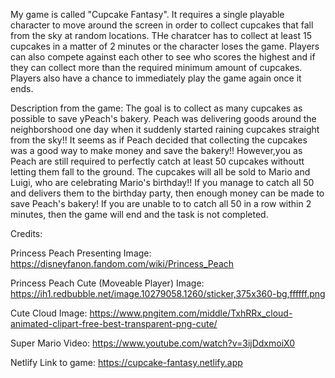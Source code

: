 My game is called "Cupcake Fantasy". It requires a single playable character to move around the screen in order to collect cupcakes that fall from the sky at random locations. THe charatcer has to collect at least 15 cupcakes in a matter of 2 minutes or the character loses the game. Players can also compete against each other to see who scores the highest and if they can collect more than the required minimum amount of cupcakes. Players also have a chance to immediately play the game again once it ends.

Description from the game: The goal is to collect as many cupcakes as possible to save yPeach's bakery. Peach was delivering goods around the neighborshood one day when it suddenly started raining cupcakes straight from the sky!! It seems as if Peach decided that collecting the cupcakes was a good way to make money and save the bakery!! However,you as Peach are still required to perfectly catch at least 50 cupcakes withoutt letting them fall to the ground. The cupcakes will all be sold to Mario and Luigi, who are celebrating Mario's birthday!! If you manage to catch all 50 and delivers them to the birthday party, then enough money can be made to save Peach's bakery! If you are unable to to catch all 50 in a row within 2 minutes, then the game will end and the task is not completed.

Credits:

Princess Peach Presenting Image: https://disneyfanon.fandom.com/wiki/Princess_Peach

Princess Peach Cute (Moveable Player) Image: https://ih1.redbubble.net/image.10279058.1260/sticker,375x360-bg,ffffff.png

Cute Cloud Image: https://www.pngitem.com/middle/TxhRRx_cloud-animated-clipart-free-best-transparent-png-cute/

Super Mario Video: https://www.youtube.com/watch?v=3ijDdxmoiX0

Netlify Link to game: https://cupcake-fantasy.netlify.app
